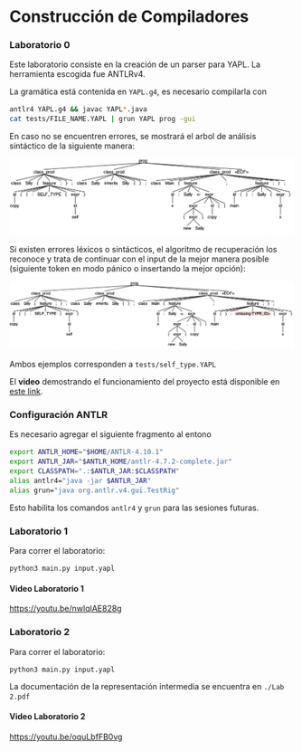 # Construcción de Compiladores

### Laboratorio 0

Este laboratorio consiste en la creación de un parser para YAPL. La herramienta escogida fue ANTLRv4.

La gramática está contenida en `YAPL.g4`, es necesario compilarla con 
```bash
antlr4 YAPL.g4 && javac YAPL*.java
cat tests/FILE_NAME.YAPL | grun YAPL prog -gui
```

En caso no se encuentren errores, se mostrará el arbol de análisis sintáctico de la siguiente manera:

![self_type tree](./trees/1.png)


Si existen errores léxicos o sintácticos, el algoritmo de recuperación los reconoce y trata de continuar con el input de la mejor manera posible (siguiente token en modo pánico o insertando la mejor opción):

![self_type error](./trees/1_error.png)

Ambos ejemplos corresponden a `tests/self_type.YAPL`

El **video** demostrando el funcionamiento del proyecto está disponible en [este link](https://youtu.be/IOQdCduloXw).

<!-- <iframe width="560" height="315" src="https://www.youtube.com/embed/IOQdCduloXw" title="YouTube video player" frameborder="0" allow="accelerometer; autoplay; clipboard-write; encrypted-media; gyroscope; picture-in-picture" allowfullscreen></iframe> -->

### Configuración ANTLR

Es necesario agregar el siguiente fragmento al entono


```bash
export ANTLR_HOME="$HOME/ANTLR-4.10.1"
export ANTLR_JAR="$ANTLR_HOME/antlr-4.7.2-complete.jar"
export CLASSPATH=".:$ANTLR_JAR:$CLASSPATH"
alias antlr4="java -jar $ANTLR_JAR"
alias grun="java org.antlr.v4.gui.TestRig"
```

Esto habilita los comandos `antlr4` y `grun` para las sesiones futuras.


### Laboratorio 1

Para correr el laboratorio:

```
python3 main.py input.yapl
```
#### Video Laboratorio 1

https://youtu.be/nwIqlAE828g

### Laboratorio 2 

Para correr el laboratorio:

```
python3 main.py input.yapl
```

La documentación de la representación intermedia se encuentra en `./Lab 2.pdf`

#### Video Laboratorio 2

https://youtu.be/oquLbfFB0vg
